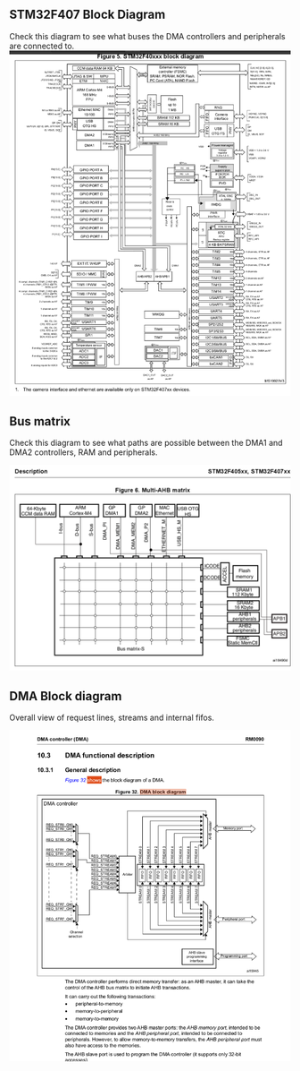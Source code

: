 ## STM32F407 Block Diagram
Check this diagram to see what buses the DMA controllers and peripherals are connected to.
<img src="f407_block_diagram.png"/>


## Bus matrix
Check this diagram to see what paths are possible between the DMA1 and DMA2 controllers, RAM and 
peripherals.

<img src="f407_bus_matrix.png"/>

## DMA Block diagram
Overall view of request lines, streams and internal fifos.

<img src="f407_dma_block_diagram.png"/>

